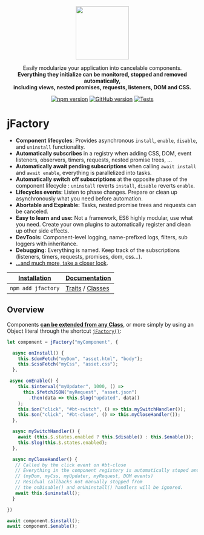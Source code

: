 <div align="center" markdown="1">
<img width="140" src="https://jfactory-es.github.io/jfactory/img/jFactory.png">

Easily modularize your application into cancelable components.<br>
<b>Everything they initialize can be monitored, stopped and removed automatically,<br>
including views, nested promises, requests, listeners, DOM and CSS.</b>

[![npm version](https://img.shields.io/npm/v/jfactory.svg)](https://www.npmjs.com/package/jfactory)
[![GitHub version](https://img.shields.io/github/package-json/v/jfactory-es/jfactory.svg?label=git)](https://github.com/jfactory-es/jfactory)
[![Tests](https://github.com/jfactory-es/jfactory/workflows/Node%20CI/badge.svg)](#implementation)

</div>

# jFactory

[//]: # (Easily transform any Object or Class into robust component.)
[//]: # (<img align="right" src="https://jfactory-es.github.io/jfactory/img/pic1.png">)
[//]: # (- Prevent expired asynchronous calls, such as nested promise trees and requests.)
[//]: # (- Improve promise chains with **Awaitable/Expirable nested Promise trees**.)

- **Component lifecycles**: Provides asynchronous `install`, `enable`, `disable`, and `uninstall` functionality.
- **Automatically subscribes** in a registry when adding CSS, DOM, event listeners, observers, timers, requests, nested promise trees, ...
- **Automatically await pending subscriptions** when calling `await install` and `await enable`, everything is parallelized into tasks.
- **Automatically switch off subscriptions** at the opposite phase of the component lifecycle : `uninstall` reverts `install`, `disable` reverts `enable`.
- **Lifecycles events**: Listen to phase changes. Prepare or clean up asynchronously what you need before automation. 
- **Abortable and Expirable:** Tasks, nested promise trees and requests can be canceled.
- **Easy to learn and use:** Not a framework, ES6 highly modular, use what you need. Create your own plugins to automatically register and clean up other side effects.
- **DevTools:** Component-level logging, name-prefixed logs, filters, sub loggers with inheritance. 
- **Debugging:** Everything is named. Keep track of the subscriptions (listeners, timers, requests, promises, dom, css...).
- [...and much more, take a closer look](https://github.com/jfactory-es/jfactory/blob/master/docs/index.md).

<div align="center">
 
 | [Installation](https://github.com/jfactory-es/jfactory/blob/master/docs/ref-import.md) | [Documentation](https://github.com/jfactory-es/jfactory/blob/master/docs/ref-index.md)                                                                                                                                |
 |----------------------------------------------------------------------------------------|-----------------------------------------------------------------------------------------------------------------------------------------------------------------------------------------------------------------------|
 | ```npm add jfactory```                                                                 | [Traits](https://github.com/jfactory-es/jfactory/tree/master/docs/ref-index.md#traits-component-features) / [Classes](https://github.com/jfactory-es/jfactory/tree/master/docs/ref-index.md#classes-internal-library) |

</div>

## Overview

Components **[can be extended from any Class](https://github.com/jfactory-es/jfactory/blob/master/docs/ref-components.md)**,
or more simply by using an Object literal through the shortcut [`jFactory()`](ref-components.md#create-a-component-literal):

```javascript
let component = jFactory("myComponent", {

  async onInstall() {
    this.$domFetch("myDom", "asset.html", "body");
    this.$cssFetch("myCss", "asset.css");
  },

 async onEnable() {
    this.$interval("myUpdater", 1000, () =>
      this.$fetchJSON("myRequest", "asset.json")
        .then(data => this.$log("updated", data))
    );
    this.$on("click", "#bt-switch", () => this.mySwitchHandler());
    this.$on("click", "#bt-close", () => this.myCloseHandler());
  },

  async mySwitchHandler() {
    await (this.$.states.enabled ? this.$disable() : this.$enable());
    this.$log(this.$.states.enabled);
  },

  async myCloseHandler() {
   // Called by the click event on #bt-close
   // Everything in the component registery is automatically stoped and removed:
   // (myDom, myCss, myUpdater, myRequest, DOM events)
   // Residual callbacks not manually stopped from 
   // the onDisable() and onUninstall() handlers will be ignored.    
   await this.$uninstall();
  }

})

await component.$install();
await component.$enable();
```

